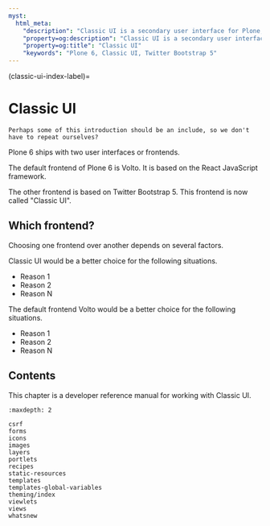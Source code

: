 ```yaml
---
myst:
  html_meta:
    "description": "Classic UI is a secondary user interface for Plone, but updated to use Twitter Bootstrap 5. It is familiar to users of Plone 5."
    "property=og:description": "Classic UI is a secondary user interface for Plone, but updated to use Twitter Bootstrap 5. It is familiar to users of Plone 5."
    "property=og:title": "Classic UI"
    "keywords": "Plone 6, Classic UI, Twitter Bootstrap 5"
---
```


(classic-ui-index-label)=

# Classic UI

```{todo}
Perhaps some of this introduction should be an include, so we don't have to repeat ourselves?
```

Plone 6 ships with two user interfaces or frontends.

The default frontend of Plone 6 is Volto.
It is based on the React JavaScript framework.

The other frontend is based on Twitter Bootstrap 5.
This frontend is now called "Classic UI".


## Which frontend?

Choosing one frontend over another depends on several factors.

Classic UI would be a better choice for the following situations.

-   Reason 1
-   Reason 2
-   Reason N

The default frontend Volto would be a better choice for the following situations.

-   Reason 1
-   Reason 2
-   Reason N


## Contents

This chapter is a developer reference manual for working with Classic UI.

```{toctree}
:maxdepth: 2

csrf
forms
icons
images
layers
portlets
recipes
static-resources
templates
templates-global-variables
theming/index
viewlets
views
whatsnew
```
